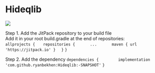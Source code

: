 # Hideqlib
[![](https://jitpack.io/v/ryanbekhen/Hideqlib.svg)](https://jitpack.io/#ryanbekhen/Hideqlib)

Step 1. Add the JitPack repository to your build file \
Add it in your root build.gradle at the end of repositories:\
`allprojects {`
`   repositories {`
`      ...`
`      maven { url 'https://jitpack.io' }`
`  }`
`}`

Step 2. Add the dependency
`dependencies {`
`        implementation 'com.github.ryanbekhen:Hideqlib:-SNAPSHOT'`
`}`
